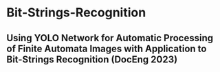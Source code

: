 # Bit-Strings-Recognition
## Using YOLO Network for Automatic Processing of Finite Automata Images with Application to Bit-Strings Recognition (DocEng 2023)
